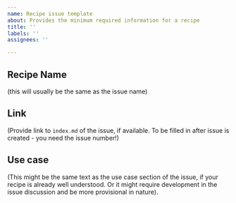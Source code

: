 ```yaml
---
name: Recipe issue template
about: Provides the minimum required information for a recipe
title: ''
labels: ''
assignees: ''

---
```


## Recipe Name  
(this will usually be the same as the issue name)

## Link  
(Provide link to `index.md` of the issue, if available. To be filled in after issue is created - you need the issue number!)

## Use case  
(This might be the same text as the use case section of the issue, if your recipe is already well understood. Or it might require development in the issue discussion and be more provisional in nature).
